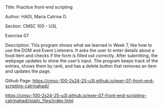Title: Practice front-end scripting 

Author: HADI, Maria Catrina O. 

Section: CMSC 100 - U3L 

Exercise 07

Description: This program shows what we learned in Week 7, like how to use the DOM and Event Listeners. It asks the user to enter details about a food item and checks if the form is filled out correctly. After submitting, the webpage updates to show the user’s input. The program keeps track of the entries, shows them by rank, and has a delete button that removes an item and updates the page.

Github Page: https://cmsc-100-2s24-25-u3l.github.io/exer-07-front-end-scripting-catrinahadi/

https://cmsc-100-2s24-25-u3l.github.io/exer-07-front-end-scripting-catrinahadi/static_files/index.html
